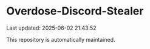 # Overdose-Discord-Stealer

Last updated: 2025-06-02 21:43:52

This repository is automatically maintained.
